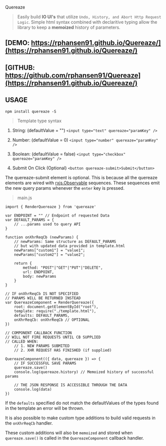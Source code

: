 Quereaze

> Easily build **IO UI's** that utilize `Undo, History, and Abort Http Request Logic`.
> Simple html syntax combined with declaritive typing allow the library to keep a
> **memoized** history of parameters.

[DEMO: https://rphansen91.github.io/Quereaze/](https://rphansen91.github.io/Quereaze/)
-----------------------------------------------
[GITHUB: https://github.com/rphansen91/Quereaze](https://rphansen91.github.io/Quereaze/)
-----------------------------------------------

USAGE
-----

`npm install quereaze -S`


> Template type syntax

1. String: (defaultValue = "")
    `<input type="text" quereaze="paramKey" />`

2. Number: (defaultValue = 0)
    `<input type="number" quereaze="paramKey" />`

3. Boolean: (defaultValue = false)
    `<input type="checkbox" quereaze="paramKey" />`

4. Submit On Click (Optional)
    `<button quereaze-submit>Submit</button>`

The quereaze-submit element is optional.
This is because all the quereaze elements
are wired with [rxjs.Observable]() sequences.
These sequences emit the new query params 
whenever the `enter` key is pressed.

> main.js

    import { RenderQuereaze } from 'quereaze'

    var ENDPOINT = "" // Endpoint of requested Data
    var DEFAULT_PARAMS = {
        // ...params used to query API
    }

    function onXhrReqCb (newParams) {
        // newParams: Same structure as DEFAULT_PARAMS 
        // but with updated data provided in template.html
        newParams["custom1"] = "value1";
        newParams["custom2"] = "value2";

        return {
            method: "POST"|"GET"|"PUT"|"DELETE",
            url: ENDPOINT,
            body: newParams
        }
    }

    // IF onXhrReqCb IS NOT SPECIFIED 
    // PARAMS WILL BE RETURNED INSTEAD
    var QuereazeComponent = RenderQuereaze({
        root: document.getElementById("root"),
        template: require("./template.html"),
        defaults: DEFAULT_PARAMS,
        onXhrReqCb: onXhrReqCb // OPTIONAL
    })

    // COMPONENT CALLBACK FUNCTION
    // WILL NOT FIRE REQUESTS UNTIL CB SUPPLIED
    // CALLED WHEN:
        // 1. NEW PARAMS SUBMITED
        // 2. XHR REQUEST HAS FINISHED (if supplied)
        
    QuereazeComponent(({ data, quereaze }) => {
        // IF SUCCESSFUL SAVE PARAMS
        quereaze.save()
        console.log(quereaze.history) // Memoized history of successful params

        // THE JSON RESPONSE IS ACCESSIBLE THROUGH THE DATA
        console.log(data)
    })

If the `defaults` specified do not match the defaultValues of the types 
found in the template an error will be thrown.

It is also possible to make custom type additions
to build valid requests in the `onXhrReqCb` handler.

These custom additions will also be `memoized` and
stored when `quereaze.save()` is called in the
`QuereazeComponent` callback handler.